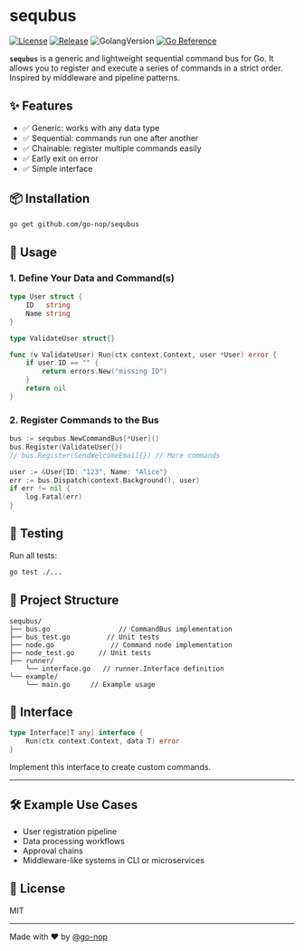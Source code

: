 # sequbus
[![License](https://img.shields.io/github/license/mashape/apistatus.svg)](https://github.com/go-nop/sequbus/blob/main/LICENSE)
[![Release](https://img.shields.io/github/v/release/go-nop/strix)](https://github.com/go-nop/sequbus/releases/latest)
![GolangVersion](https://img.shields.io/github/go-mod/go-version/go-nop/sequbus)
[![Go Reference](https://pkg.go.dev/badge/github.com/go-nop/sequbus.svg)](https://pkg.go.dev/github.com/go-nop/sequbus)

**`sequbus`** is a generic and lightweight sequential command bus for Go. It allows you to register and execute a series of commands in a strict order. Inspired by middleware and pipeline patterns.

## ✨ Features

- ✅ Generic: works with any data type
- ✅ Sequential: commands run one after another
- ✅ Chainable: register multiple commands easily
- ✅ Early exit on error
- ✅ Simple interface

## 📦 Installation

```bash
go get github.com/go-nop/sequbus
```

## 🚀 Usage

### 1. Define Your Data and Command(s)

```go
type User struct {
	ID   string
	Name string
}

type ValidateUser struct{}

func (v ValidateUser) Run(ctx context.Context, user *User) error {
	if user.ID == "" {
		return errors.New("missing ID")
	}
	return nil
}
```

### 2. Register Commands to the Bus

```go
bus := sequbus.NewCommandBus[*User]()
bus.Register(ValidateUser{})
// bus.Register(SendWelcomeEmail{}) // More commands

user := &User{ID: "123", Name: "Alice"}
err := bus.Dispatch(context.Background(), user)
if err != nil {
	log.Fatal(err)
}
```

## 🧪 Testing

Run all tests:

```bash
go test ./...
```

## 📂 Project Structure

```
sequbus/
├── bus.go                 // CommandBus implementation
├── bus_test.go         // Unit tests
├── node.go              // Command node implementation
├── node_test.go      // Unit tests
├── runner/
    └── interface.go   // runner.Interface definition
└── example/
	└── main.go     // Example usage

```

## 📘 Interface

```go
type Interface[T any] interface {
	Run(ctx context.Context, data T) error
}
```

Implement this interface to create custom commands.

---

## 🛠 Example Use Cases

- User registration pipeline
- Data processing workflows
- Approval chains
- Middleware-like systems in CLI or microservices

## 📄 License

MIT

---

Made with ❤️ by [@go-nop](https://github.com/go-nop)
